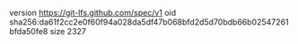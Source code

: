 version https://git-lfs.github.com/spec/v1
oid sha256:da61f2cc2e0f60f94a028da5df47b068bfd2d5d70bdb66b02547261bfda50fe8
size 2327
